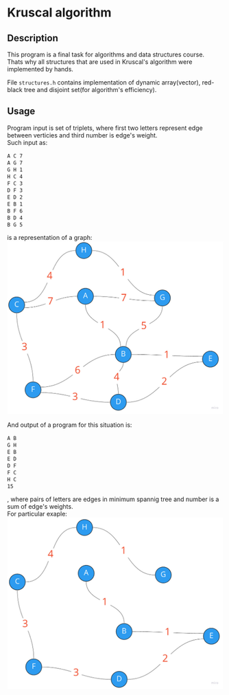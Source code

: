 # Kruscal algorithm

## Description
This program is a final task for algorithms and data structures course. <br />
Thats why all structures that are used in Kruscal's algorithm were implemented by hands. <br />

File `structures.h` contains implementation of dynamic array(vector), red-black tree and disjoint set(for algorithm's efficiency).

## Usage

Program input is set of triplets, where first two letters represent edge between verticies and third number is edge's weight. <br />
Such input as:<br />
```A B 1 
A C 7
A G 7
G H 1
H C 4
F C 3
D F 3
E D 2
E B 1
B F 6
B D 4
B G 5
```
is a representation of a graph:
![Graph image](Example_graph.jpg)

And output of a program for this situation is:<br />
```
A B
G H
E B
E D
D F
F C
H C
15
```
, where pairs of letters are edges in minimum spannig tree and number is a sum of edge's weights.<br />
For particular exaple:
![Result graph image](Result_graph.jpg)
